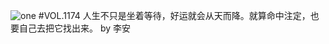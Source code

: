 ![one](http://image.wufazhuce.com/FmEWURmmCsfOF8IVcMTxA1sQMTr2)
#VOL.1174
人生不只是坐着等待，好运就会从天而降。就算命中注定，也要自己去把它找出来。 by 李安